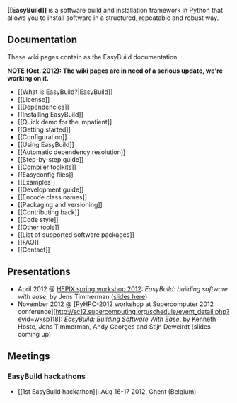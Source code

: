 **[[EasyBuild]]** is a software build and installation framework in Python that allows you to install software in a structured, repeatable and robust way.

## Documentation

These wiki pages contain as the EasyBuild documentation.

**NOTE (Oct. 2012): The wiki pages are in need of a serious update, we're working on it.**

* [[What is EasyBuild?|EasyBuild]]
* [[License]]
* [[Dependencies]]
* [[Installing EasyBuild]]
* [[Quick demo for the impatient]]
* [[Getting started]]
 * [[Configuration]]
* [[Using EasyBuild]]
 * [[Automatic dependency resolution]]
* [[Step-by-step guide]]
* [[Compiler toolkits]]
* [[Easyconfig files]]
 * [[Examples]]
* [[Development guide]]
 * [[Encode class names]]
 * [[Packaging and versioning]]
* [[Contributing back]]
 * [[Code style]]
* [[Other tools]]
* [[List of supported software packages]]
* [[FAQ]]
* [[Contact]]

## Presentations

* April 2012 @ [HEPIX spring workshop 2012](https://indico.cern.ch/contributionDisplay.py?sessionId=3&contribId=39&confId=160737): _EasyBuild: building software with ease_, by Jens Timmerman ([slides here](http://hpc.ugent.be/easybuild/easybuild_hepix_spring_2012.pdf))
* November 2012 @ [PyHPC-2012 workshop at Supercomputer 2012 conference][http://sc12.supercomputing.org/schedule/event_detail.php?evid=wksp118]: _EasyBuild: Building Software With Ease_, by Kenneth Hoste, Jens Timmerman, Andy Georges and Stijn Deweirdt (slides coming up)

## Meetings

### EasyBuild hackathons

* [[1st EasyBuild hackathon]]: Aug 16-17 2012, Ghent (Belgium)
